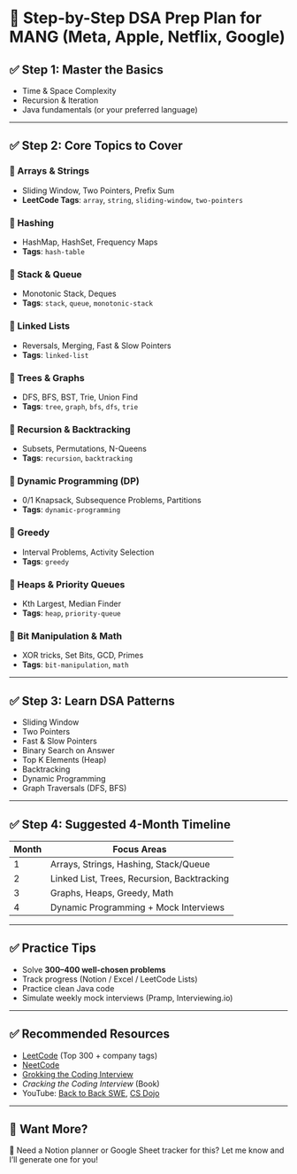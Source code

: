 # 📘 Step-by-Step DSA Prep Plan for MANG (Meta, Apple, Netflix, Google)

## ✅ Step 1: Master the Basics
- Time & Space Complexity
- Recursion & Iteration
- Java fundamentals (or your preferred language)

---

## ✅ Step 2: Core Topics to Cover

### 🔹 Arrays & Strings
- Sliding Window, Two Pointers, Prefix Sum  
- **LeetCode Tags**: `array`, `string`, `sliding-window`, `two-pointers`

### 🔹 Hashing
- HashMap, HashSet, Frequency Maps  
- **Tags**: `hash-table`

### 🔹 Stack & Queue
- Monotonic Stack, Deques  
- **Tags**: `stack`, `queue`, `monotonic-stack`

### 🔹 Linked Lists
- Reversals, Merging, Fast & Slow Pointers  
- **Tags**: `linked-list`

### 🔹 Trees & Graphs
- DFS, BFS, BST, Trie, Union Find  
- **Tags**: `tree`, `graph`, `bfs`, `dfs`, `trie`

### 🔹 Recursion & Backtracking
- Subsets, Permutations, N-Queens  
- **Tags**: `recursion`, `backtracking`

### 🔹 Dynamic Programming (DP)
- 0/1 Knapsack, Subsequence Problems, Partitions  
- **Tags**: `dynamic-programming`

### 🔹 Greedy
- Interval Problems, Activity Selection  
- **Tags**: `greedy`

### 🔹 Heaps & Priority Queues
- Kth Largest, Median Finder  
- **Tags**: `heap`, `priority-queue`

### 🔹 Bit Manipulation & Math
- XOR tricks, Set Bits, GCD, Primes  
- **Tags**: `bit-manipulation`, `math`

---

## ✅ Step 3: Learn DSA Patterns
- Sliding Window  
- Two Pointers  
- Fast & Slow Pointers  
- Binary Search on Answer  
- Top K Elements (Heap)  
- Backtracking  
- Dynamic Programming  
- Graph Traversals (DFS, BFS)

---

## ✅ Step 4: Suggested 4-Month Timeline

| Month | Focus Areas |
|-------|-------------|
| 1     | Arrays, Strings, Hashing, Stack/Queue |
| 2     | Linked List, Trees, Recursion, Backtracking |
| 3     | Graphs, Heaps, Greedy, Math |
| 4     | Dynamic Programming + Mock Interviews |

---

## ✅ Practice Tips
- Solve **300–400 well-chosen problems**
- Track progress (Notion / Excel / LeetCode Lists)
- Practice clean Java code
- Simulate weekly mock interviews (Pramp, Interviewing.io)

---

## ✅ Recommended Resources
- [LeetCode](https://leetcode.com) (Top 300 + company tags)
- [NeetCode](https://neetcode.io/)
- [Grokking the Coding Interview](https://www.educative.io/courses/grokking-the-coding-interview)
- *Cracking the Coding Interview* (Book)
- YouTube: [Back to Back SWE](https://www.youtube.com/c/BackToBackSWE), [CS Dojo](https://www.youtube.com/c/CSDojo)

---

## 📌 Want More?
📄 Need a Notion planner or Google Sheet tracker for this? Let me know and I’ll generate one for you!
